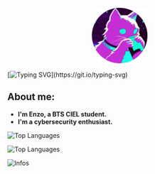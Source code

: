 <p align="center">
  <img src="H3.png" alt="PP" width="125">
</p>

[![Typing SVG](https://readme-typing-svg.herokuapp.com?font=&duration=4000&pause=1000&color=C443DE&background=691BFF00&center=true&vCenter=true&width=435&lines=Welcome+to+my+Github+profile+!)](https://git.io/typing-svg)

## About me: 
- **I'm Enzo, a BTS CIEL student.**
- **I'm a cybersecurity enthusiast.**

<p>
  <img src="https://komarev.com/ghpvc/?username=Enzo-CIEL&color=c443de" alt="Top Languages">
</p>
<p>
  <img src="https://github-readme-stats.vercel.app/api/top-langs/?username=Enzo-CIEL&theme=synthwave" alt="Top Languages">
</p>

<p>
  <img src="https://github-readme-stats.vercel.app/api/?username=Enzo-CIEL&theme=synthwave" alt="Infos">
</p>
